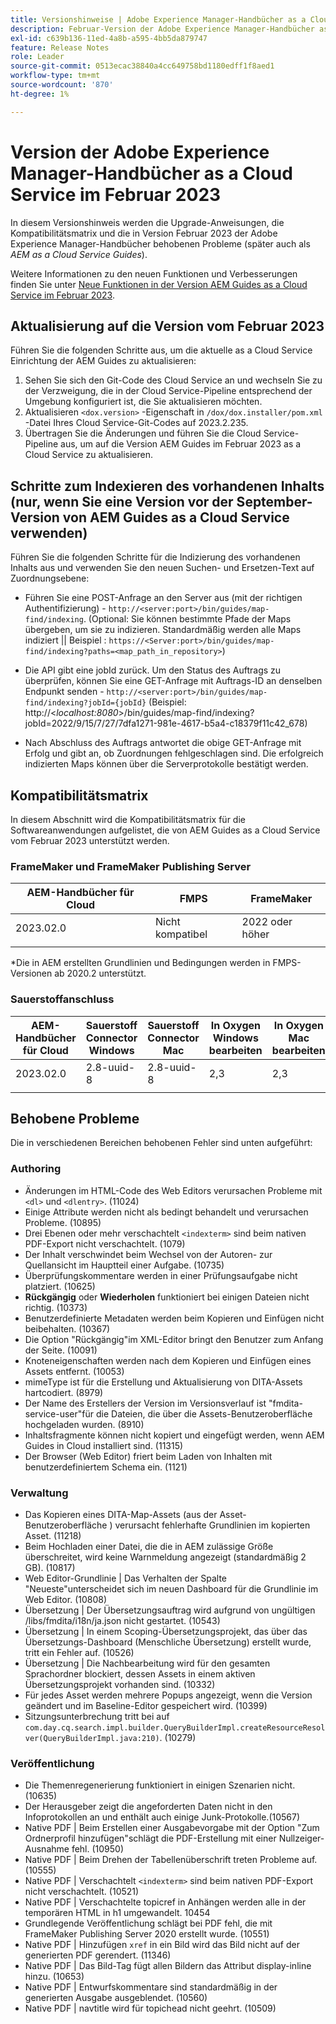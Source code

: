 ```yaml
---
title: Versionshinweise | Adobe Experience Manager-Handbücher as a Cloud Service, Version Februar 2023
description: Februar-Version der Adobe Experience Manager-Handbücher as a Cloud Service
exl-id: c639b136-11ed-4a8b-a595-4bb5da879747
feature: Release Notes
role: Leader
source-git-commit: 0513ecac38840a4cc649758bd1180edff1f8aed1
workflow-type: tm+mt
source-wordcount: '870'
ht-degree: 1%

---
```


# Version der Adobe Experience Manager-Handbücher as a Cloud Service im Februar 2023

In diesem Versionshinweis werden die Upgrade-Anweisungen, die Kompatibilitätsmatrix und die in Version Februar 2023 der Adobe Experience Manager-Handbücher behobenen Probleme (später auch als *AEM as a Cloud Service Guides*).

Weitere Informationen zu den neuen Funktionen und Verbesserungen finden Sie unter [Neue Funktionen in der Version AEM Guides as a Cloud Service im Februar 2023](whats-new-2023.2.0.md).

## Aktualisierung auf die Version vom Februar 2023

Führen Sie die folgenden Schritte aus, um die aktuelle as a Cloud Service Einrichtung der AEM Guides zu aktualisieren:
1. Sehen Sie sich den Git-Code des Cloud Service an und wechseln Sie zu der Verzweigung, die in der Cloud Service-Pipeline entsprechend der Umgebung konfiguriert ist, die Sie aktualisieren möchten.
2. Aktualisieren `<dox.version>` -Eigenschaft in `/dox/dox.installer/pom.xml` -Datei Ihres Cloud Service-Git-Codes auf 2023.2.235.
3. Übertragen Sie die Änderungen und führen Sie die Cloud Service-Pipeline aus, um auf die Version AEM Guides im Februar 2023 as a Cloud Service zu aktualisieren.

## Schritte zum Indexieren des vorhandenen Inhalts (nur, wenn Sie eine Version vor der September-Version von AEM Guides as a Cloud Service verwenden)

Führen Sie die folgenden Schritte für die Indizierung des vorhandenen Inhalts aus und verwenden Sie den neuen Suchen- und Ersetzen-Text auf Zuordnungsebene:

* Führen Sie eine POST-Anfrage an den Server aus (mit der richtigen Authentifizierung) - `http://<server:port>/bin/guides/map-find/indexing`.
(Optional: Sie können bestimmte Pfade der Maps übergeben, um sie zu indizieren. Standardmäßig werden alle Maps indiziert || Beispiel : `https://<Server:port>/bin/guides/map-find/indexing?paths=<map_path_in_repository>`)

* Die API gibt eine jobId zurück. Um den Status des Auftrags zu überprüfen, können Sie eine GET-Anfrage mit Auftrags-ID an denselben Endpunkt senden - `http://<server:port>/bin/guides/map-find/indexing?jobId={jobId}`
(Beispiel: http://&lt;_localhost:8080_>/bin/guides/map-find/indexing?jobId=2022/9/15/7/27/7dfa1271-981e-4617-b5a4-c18379f11c42_678)

* Nach Abschluss des Auftrags antwortet die obige GET-Anfrage mit Erfolg und gibt an, ob Zuordnungen fehlgeschlagen sind. Die erfolgreich indizierten Maps können über die Serverprotokolle bestätigt werden.

## Kompatibilitätsmatrix

In diesem Abschnitt wird die Kompatibilitätsmatrix für die Softwareanwendungen aufgelistet, die von AEM Guides as a Cloud Service vom Februar 2023 unterstützt werden.

### FrameMaker und FrameMaker Publishing Server

| AEM-Handbücher für Cloud | FMPS | FrameMaker |
| --- | --- | --- |
| 2023.02.0 | Nicht kompatibel | 2022 oder höher |
| | | |

*Die in AEM erstellten Grundlinien und Bedingungen werden in FMPS-Versionen ab 2020.2 unterstützt.

### Sauerstoffanschluss

| AEM-Handbücher für Cloud | Sauerstoff Connector Windows | Sauerstoff Connector Mac | In Oxygen Windows bearbeiten | In Oxygen Mac bearbeiten |
| --- | --- | --- | --- | --- |
| 2023.02.0 | 2.8-uuid-8 | 2.8-uuid-8 | 2,3 | 2,3 |
|  |  |  |  |

## Behobene Probleme

Die in verschiedenen Bereichen behobenen Fehler sind unten aufgeführt:

### Authoring

* Änderungen im HTML-Code des Web Editors verursachen Probleme mit `<dl>` und `<dlentry>`. (11024)
* Einige Attribute werden nicht als bedingt behandelt und verursachen Probleme. (10895)
* Drei Ebenen oder mehr verschachtelt `<indexterm>` sind beim nativen PDF-Export nicht verschachtelt. (1079)
* Der Inhalt verschwindet beim Wechsel von der Autoren- zur Quellansicht im Hauptteil einer Aufgabe. (10735)
* Überprüfungskommentare werden in einer Prüfungsaufgabe nicht platziert. (10625)
* **Rückgängig** oder **Wiederholen** funktioniert bei einigen Dateien nicht richtig. (10373)
* Benutzerdefinierte Metadaten werden beim Kopieren und Einfügen nicht beibehalten. (10367)
* Die Option &quot;Rückgängig&quot;im XML-Editor bringt den Benutzer zum Anfang der Seite. (10091)
* Knoteneigenschaften werden nach dem Kopieren und Einfügen eines Assets entfernt. (10053)
* mimeType ist für die Erstellung und Aktualisierung von DITA-Assets hartcodiert. (8979)
* Der Name des Erstellers der Version im Versionsverlauf ist &quot;fmdita-service-user&quot;für die Dateien, die über die Assets-Benutzeroberfläche hochgeladen wurden. (8910)
* Inhaltsfragmente können nicht kopiert und eingefügt werden, wenn AEM Guides in Cloud installiert sind. (11315)
* Der Browser (Web Editor) friert beim Laden von Inhalten mit benutzerdefiniertem Schema ein. (1121)

### Verwaltung

* Das Kopieren eines DITA-Map-Assets (aus der Asset-Benutzeroberfläche ) verursacht fehlerhafte Grundlinien im kopierten Asset. (11218)
* Beim Hochladen einer Datei, die die in AEM zulässige Größe überschreitet, wird keine Warnmeldung angezeigt (standardmäßig 2 GB). (10817)
* Web Editor-Grundlinie | Das Verhalten der Spalte &quot;Neueste&quot;unterscheidet sich im neuen Dashboard für die Grundlinie im Web Editor. (10808)
* Übersetzung | Der Übersetzungsauftrag wird aufgrund von ungültigen /libs/fmdita/i18n/ja.json nicht gestartet. (10543)
* Übersetzung | In einem Scoping-Übersetzungsprojekt, das über das Übersetzungs-Dashboard (Menschliche Übersetzung) erstellt wurde, tritt ein Fehler auf. (10526)
* Übersetzung | Die Nachbearbeitung wird für den gesamten Sprachordner blockiert, dessen Assets in einem aktiven Übersetzungsprojekt vorhanden sind. (10332)
* Für jedes Asset werden mehrere Popups angezeigt, wenn die Version geändert und im Baseline-Editor gespeichert wird. (10399)
* Sitzungsunterbrechung tritt bei auf `com.day.cq.search.impl.builder.QueryBuilderImpl.createResourceResolver(QueryBuilderImpl.java:210)`. (10279)

### Veröffentlichung

* Die Themenregenerierung funktioniert in einigen Szenarien nicht. (10635)
* Der Herausgeber zeigt die angeforderten Daten nicht in den Infoprotokollen an und enthält auch einige Junk-Protokolle.(10567)
* Native PDF | Beim Erstellen einer Ausgabevorgabe mit der Option &quot;Zum Ordnerprofil hinzufügen&quot;schlägt die PDF-Erstellung mit einer Nullzeiger-Ausnahme fehl. (10950)
* Native PDF | Beim Drehen der Tabellenüberschrift treten Probleme auf. (10555)
* Native PDF | Verschachtelt `<indexterm>` sind beim nativen PDF-Export nicht verschachtelt. (10521)
* Native PDF | Verschachtelte topicref in Anhängen werden alle in der temporären HTML in h1 umgewandelt. 10454
* Grundlegende Veröffentlichung schlägt bei PDF fehl, die mit FrameMaker Publishing Server 2020 erstellt wurde. (10551)
* Native PDF | Hinzufügen `xref` in ein Bild wird das Bild nicht auf der generierten PDF gerendert. (11346)
* Native PDF | Das Bild-Tag fügt allen Bildern das Attribut display-inline hinzu. (10653)
* Native PDF | Entwurfskommentare sind standardmäßig in der generierten Ausgabe ausgeblendet. (10560)
* Native PDF | navtitle wird für topichead nicht geehrt. (10509)
